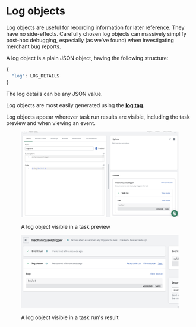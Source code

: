 # Log objects

Log objects are useful for recording information for later reference. They have no side-effects. Carefully chosen log objects can massively simplify post-hoc debugging, especially (as we've found) when investigating merchant bug reports.

A log object is a plain JSON object, having the following structure:

```javascript
{
  "log": LOG_DETAILS
}
```

The log details can be any JSON value.

Log objects are most easily generated using the [**log tag**](../../../platform/liquid/tags/log.md).

Log objects appear wherever task run results are visible, including the task preview and when viewing an event.

<figure><img src="../../../.gitbook/assets/Screenshot 2023-04-25 at 3.16.30 PM.png" alt=""><figcaption><p>A log object visible in a task preview</p></figcaption></figure>

<figure><img src="../../../.gitbook/assets/Screenshot 2023-04-25 at 3.16.58 PM.png" alt=""><figcaption><p>A log object visible in a task run's result</p></figcaption></figure>
